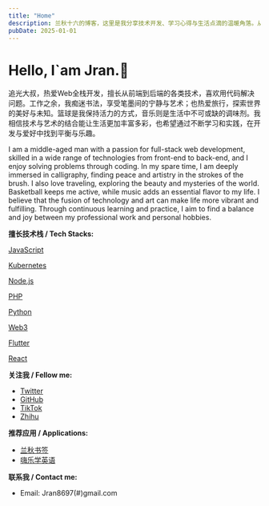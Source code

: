 ```yaml
---
title: "Home"
description: 兰秋十六的博客，这里是我分享技术开发、学习心得与生活点滴的温暖角落。从代码的世界到生活的细微之处，我用文字与图片记录每一个灵感的闪现、每一次成长的喜悦。无论是编程技巧的探索，还是生活中的小确幸，这里都有属于我的故事与感悟。愿与你一同分享这些美好瞬间，感受技术与生活的交织之美。
pubDate: 2025-01-01
---
```


# Hello, I`am Jran.👋

追光大叔，热爱Web全栈开发，擅长从前端到后端的各类技术，喜欢用代码解决问题。工作之余，我痴迷书法，享受笔墨间的宁静与艺术；也热爱旅行，探索世界的美好与未知。篮球是我保持活力的方式，音乐则是生活中不可或缺的调味剂。我相信技术与艺术的结合能让生活更加丰富多彩，也希望通过不断学习和实践，在开发与爱好中找到平衡与乐趣。

I am a middle-aged man with a passion for full-stack web development, skilled in a wide range of technologies from front-end to back-end, and I enjoy solving problems through coding. In my spare time, I am deeply immersed in calligraphy, finding peace and artistry in the strokes of the brush. I also love traveling, exploring the beauty and mysteries of the world. Basketball keeps me active, while music adds an essential flavor to my life. I believe that the fusion of technology and art can make life more vibrant and fulfilling. Through continuous learning and practice, I aim to find a balance and joy between my professional work and personal hobbies.

**擅长技术栈 / Tech Stacks:**

  <div slot="head" class="flex flex-wrap justify-start items-center gap-2">
      <a class="btn-black" href=''>
        <p class="inline-block my-0! ml-1.5">JavaScript</p>
      </a>
      <a class="btn-black" href=''>
        <p class="inline-block my-0! ml-1.5">Kubernetes</p>
      </a>
      <a class="btn-black" href=''>
        <p class="inline-block my-0! ml-1.5">Node.js</p>
      </a>
      <a class="btn-black" href=''>
        <p class="inline-block my-0! ml-1.5">PHP</p>
      </a> 
      <a class="btn-black" href=''>
        <p class="inline-block my-0! ml-1.5">Python</p>
      </a>
      <a class="btn-black" href=''>
        <p class="inline-block my-0! ml-1.5">Web3</p>
      </a>
      <a class="btn-black" href=''>
        <p class="inline-block my-0! ml-1.5">Flutter</p>
      </a>
      <a class="btn-black" href=''>
        <p class="inline-block my-0! ml-1.5">React</p>
      </a>
  </div>

**关注我 / Fellow me:**

- [Twitter](https://twitter.com/jran41134074)
- [GitHub](https://github.com/torans)
- [TikTok](https://www.tiktok.com/@lanqiu_tech)
- [Zhihu](https://www.zhihu.com/people/demo.ran)

**推荐应用 / Applications:**

- [兰秋书签](https://nav.lanqiu.tech/)
- [嗨乐学英语](https://hitalk.metasouls.space/)

**联系我 / Contact me:**

- Email: Jran8697(#)gmail.com
